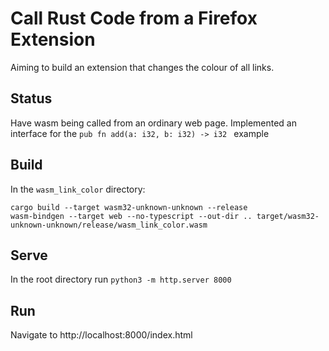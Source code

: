 # Call Rust Code from a Firefox Extension

Aiming to build an extension that changes the colour of all links.

## Status

Have wasm being called from an ordinary web page.  Implemented an interface for the `pub fn add(a: i32, b: i32) -> i32 ` example

## Build

In the `wasm_link_color` directory:

```
cargo build --target wasm32-unknown-unknown --release
wasm-bindgen --target web --no-typescript --out-dir .. target/wasm32-unknown-unknown/release/wasm_link_color.wasm
```

## Serve

In the root directory run `python3 -m http.server 8000`

## Run

Navigate to http://localhost:8000/index.html 
